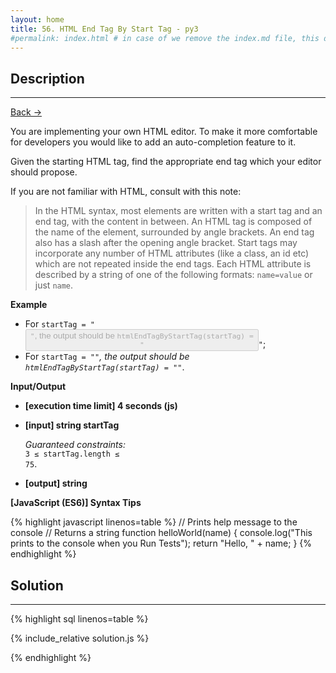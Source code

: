 ```yaml
---
layout: home
title: 56. HTML End Tag By Start Tag - py3
#permalink: index.html # in case of we remove the index.md file, this doc will be the index page
---
```


<div class="row">
<div class="columnStmt" markdown="1">

## Description
---

[Back -> ](../README.md)

You are implementing your own HTML editor. To make it more comfortable for developers you would like to add an auto-completion feature to it.

Given the starting HTML tag, find the appropriate end tag which your editor should propose.

If you are not familiar with HTML, consult with this note:

> In the HTML syntax, most elements are written with a start tag and an end tag, with the content in between. An HTML tag is composed of the name of the element, surrounded by angle brackets. An end tag also has a slash after the opening angle bracket. Start tags may incorporate any number of HTML attributes (like a class, an id etc) which are not repeated inside the end tags. Each HTML attribute is described by a string of one of the following formats: <code>name=value</code> or just <code>name</code>.

**Example**

- For <code>startTag = "<button type='button' disabled>"</code>, the output should be
  <code>htmlEndTagByStartTag(startTag) = "</button>"</code>;
- For <code>startTag = "<i>"</code>, the output should be
  <code>htmlEndTagByStartTag(startTag) = "</i>"</code>.

**Input/Output**

- **[execution time limit] 4 seconds (js)**

- **[input] string startTag**

  _Guaranteed constraints:_<br>
  <code>3 ≤ startTag.length ≤ 75</code>.

- **[output] string**

**[JavaScript (ES6)] Syntax Tips**

{% highlight javascript linenos=table %}
// Prints help message to the console
// Returns a string
function helloWorld(name) {
console.log("This prints to the console when you Run Tests");
return "Hello, " + name;
}
{% endhighlight %}

</div>
<div class="columnSol" markdown="1">

## Solution

---

{% highlight sql linenos=table %}

{% include_relative solution.js %}

{% endhighlight %}

</div>
</div>
